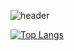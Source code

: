   ![header](https://capsule-render.vercel.app/api?type=waving&color=&height=300&section=header&text=%20welcome&fontSize=100)
  
  [![Top Langs](https://github-readme-stats.vercel.app/api/top-langs/?username=anuraghazra&layout=compact)](https://github.com/anuraghazra/github-readme-stats)
